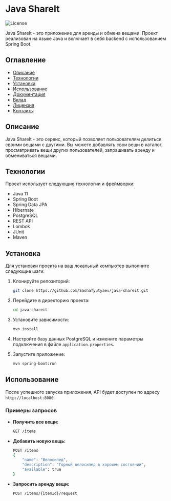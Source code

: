 # Java ShareIt

![License](https://img.shields.io/badge/license-MIT-blue.svg)

Java ShareIt - это приложение для аренды и обмена вещами. Проект реализован на языке Java и включает в себя backend с использованием Spring Boot.

## Оглавление

- [Описание](#описание)
- [Технологии](#технологии)
- [Установка](#установка)
- [Использование](#использование)
- [Документация](#документация)
- [Вклад](#вклад)
- [Лицензия](#лицензия)
- [Контакты](#контакты)

## Описание

Java ShareIt - это сервис, который позволяет пользователям делиться своими вещами с другими. Вы можете добавлять свои вещи в каталог, просматривать вещи других пользователей, запрашивать аренду и обмениваться вещами.

## Технологии

Проект использует следующие технологии и фреймворки:

- Java 11
- Spring Boot
- Spring Data JPA
- Hibernate
- PostgreSQL
- REST API
- Lombok
- JUnit
- Maven

## Установка

Для установки проекта на ваш локальный компьютер выполните следующие шаги:

1. Клонируйте репозиторий:
    ```sh
    git clone https://github.com/SashaTyutyaev/java-shareit.git
    ```

2. Перейдите в директорию проекта:
    ```sh
    cd java-shareit
    ```

3. Установите зависимости:
    ```sh
    mvn install
    ```

4. Настройте базу данных PostgreSQL и измените параметры подключения в файле `application.properties`.

5. Запустите приложение:
    ```sh
    mvn spring-boot:run
    ```

## Использование

После успешного запуска приложения, API будет доступен по адресу `http://localhost:8080`.

### Примеры запросов

- **Получить все вещи:**
    ```sh
    GET /items
    ```

- **Добавить новую вещь:**
    ```sh
    POST /items
    {
        "name": "Велосипед",
        "description": "Горный велосипед в хорошем состоянии",
        "available": true
    }
    ```

- **Запросить аренду вещи:**
    ```sh
    POST /items/{itemId}/request
    ```

